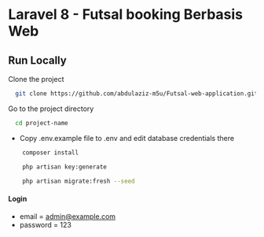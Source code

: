 # Laravel 8 - Futsal booking Berbasis Web



## Run Locally

Clone the project

```bash
  git clone https://github.com/abdulaziz-m5u/Futsal-web-application.git project-name
```

Go to the project directory

```bash
  cd project-name
```

-   Copy .env.example file to .env and edit database credentials there

```bash
    composer install
```

```bash
    php artisan key:generate
```

```bash
    php artisan migrate:fresh --seed
```

#### Login

-   email = admin@example.com
-   password = 123
